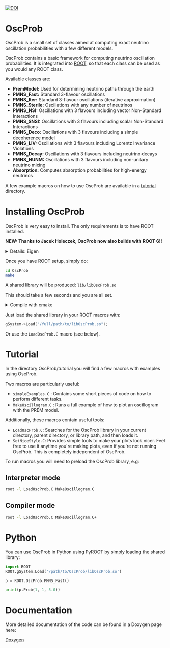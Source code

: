 [![DOI](https://zenodo.org/badge/91241668.svg)](https://zenodo.org/badge/latestdoi/91241668)

# OscProb

OscProb is a small set of classes aimed at computing exact neutrino oscillation probabilities with a few different models.

OscProb contains a basic framework for computing neutrino oscillation probabilities.
It is integrated into [ROOT](https://root.cern.ch/), so that each class can be used as you would any ROOT class.

Available classes are:

- **PremModel:** Used for determining neutrino paths through the earth
- **PMNS_Fast:** Standard 3-flavour oscillations
- **PMNS_Iter:** Standard 3-flavour oscillations (iterative approximation)
- **PMNS_Sterile:** Oscillations with any number of neutrinos
- **PMNS_NSI:** Oscillations with 3 flavours including vector Non-Standard Interactions
- **PMNS_SNSI:** Oscillations with 3 flavours including scalar Non-Standard Interactions
- **PMNS_Deco:** Oscillations with 3 flavours including a simple decoherence model
- **PMNS_LIV:** Oscillations with 3 flavours including Lorentz Invariance Violations
- **PMNS_Decay:** Oscillations with 3 flavours including neutrino decays
- **PMNS_NUNM:** Oscillations with 3 flavours including non-unitary neutrino mixing
- **Absorption:** Computes absorption probabilities for high-energy neutrinos

A few example macros on how to use OscProb are available in a [tutorial](tutorial) directory.

# Installing OscProb

OscProb is very easy to install. The only requirements is to have ROOT installed.

**NEW: Thanks to Jacek Holeczek, OscProb now also builds with ROOT 6!!**

<details>
  <summary>Details: Eigen</summary>

  In order to compile the `PMNS_Decay` and `PMNS_Sterile` classes, it is necessary to
  download the external Eigen library. This library is added as a submodule and will be downloaded by make.

  Alternatively, you can trigger them manually with:

- During cloning: `git clone --recurse-submodules https://github.com/joaoabcoelho/OscProb.git`
- After cloning: `git submodule update --init`

</details>

Once you have ROOT setup, simply do:

```sh
cd OscProb
make
```

A shared library will be produced: ```lib/libOscProb.so```

This should take a few seconds and you are all set.

<details>
  <summary>Compile with cmake</summary>
  CMake is a modern tool to build package software. The main features are out-of-source compilation and the possibility of making the package easily available for dependencies.
  CMake will take care of installing the Eigen3 dependency, so there is not even need to include it as a submodule.
  To quickly install it use:

  ```shell
  build_dir=$PWD/build # Change with the build dir you want
  install_dir=$PWD/install # Change with the install dir you want
  cmake -B $build_dir --install-prefix $install_dir -DCMAKE_BUILD_TYPE=Release -DOSCPROB_ENABLE_TESTING=ON
  cmake --build $build_dir --target install
  ```

  To test the installation you can do:
  
  ```shell
  cd $install_dir/test
  root -b -q ../tutorial/LoadOscProb.C TestMethods.C
  root -b -q ../tutorial/LoadOscProb.C StressTest.C
  ```

</details>

Just load the shared library in your ROOT macros with:

```cpp
gSystem->Load("/full/path/to/libOscProb.so");
```

Or use the ```LoadOscProb.C``` macro (see below).

# Tutorial

In the directory OscProb/tutorial you will find a few macros with examples using OscProb.

Two macros are particularly useful:

- ```simpleExamples.C``` : Contains some short pieces of code on how to perform different tasks.
- ```MakeOscillogram.C``` : Runs a full example of how to plot an oscillogram with the PREM model.

Additionally, these macros contain useful tools:

- ```LoadOscProb.C```: Searches for the OscProb library in your current directory, parent directory, or library path, and then loads it.
- ```SetNiceStyle.C```: Provides simple tools to make your plots look nicer. Feel free to use it anytime you're making plots, even if you're not running OscProb. This is completely independent of OscProb.

To run macros you will need to preload the OscProb library, e.g:

## Interpreter mode

```sh
root -l LoadOscProb.C MakeOscillogram.C
```

## Compiler mode

```sh
root -l LoadOscProb.C MakeOscillogram.C+
```

# Python

You can use OscProb in Python using PyROOT by simply loading the shared library:

```py
import ROOT
ROOT.gSystem.Load('/path/to/OscProb/libOscProb.so')

p = ROOT.OscProb.PMNS_Fast()

print(p.Prob(1, 1, 5.0))
```

# Documentation

More detailed documentation of the code can be found in a Doxygen page here:

[Doxygen](https://joaoabcoelho.github.io/OscProb/ "OscProb Doxygen page")
